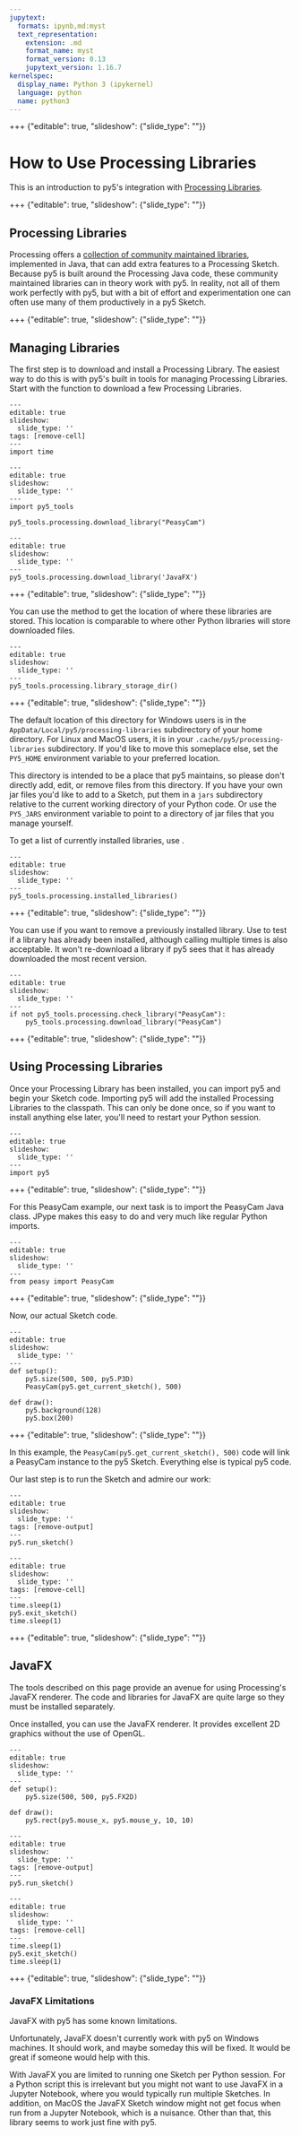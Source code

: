 ```yaml
---
jupytext:
  formats: ipynb,md:myst
  text_representation:
    extension: .md
    format_name: myst
    format_version: 0.13
    jupytext_version: 1.16.7
kernelspec:
  display_name: Python 3 (ipykernel)
  language: python
  name: python3
---
```


+++ {"editable": true, "slideshow": {"slide_type": ""}}

# How to Use Processing Libraries

This is an introduction to py5's integration with [Processing Libraries](https://processing.org/reference/libraries).

+++ {"editable": true, "slideshow": {"slide_type": ""}}

## Processing Libraries

Processing offers a [collection of community maintained libraries](https://processing.org/reference/libraries), implemented in Java, that can add extra features to a Processing Sketch. Because py5 is built around the Processing Java code, these community maintained libraries can in theory work with py5. In reality, not all of them work perfectly with py5, but with a bit of effort and experimentation one can often use many of them productively in a py5 Sketch.

+++ {"editable": true, "slideshow": {"slide_type": ""}}

## Managing Libraries

The first step is to download and install a Processing Library. The easiest way to do this is with py5's built in tools for managing Processing Libraries. Start with the [](/reference/py5tools_processing_download_library) function to download a few Processing Libraries.

```{code-cell} ipython3
---
editable: true
slideshow:
  slide_type: ''
tags: [remove-cell]
---
import time
```

```{code-cell} ipython3
---
editable: true
slideshow:
  slide_type: ''
---
import py5_tools

py5_tools.processing.download_library("PeasyCam")
```

```{code-cell} ipython3
---
editable: true
slideshow:
  slide_type: ''
---
py5_tools.processing.download_library('JavaFX')
```

+++ {"editable": true, "slideshow": {"slide_type": ""}}

You can use the [](/reference/py5tools_processing_library_storage_dir) method to get the location of where these libraries are stored. This location is comparable to where other Python libraries will store downloaded files.

```{code-cell} ipython3
---
editable: true
slideshow:
  slide_type: ''
---
py5_tools.processing.library_storage_dir()
```

+++ {"editable": true, "slideshow": {"slide_type": ""}}

The default location of this directory for Windows users is in the `AppData/Local/py5/processing-libraries` subdirectory of your home directory. For Linux and MacOS users, it is in your `.cache/py5/processing-libraries` subdirectory. If you'd like to move this someplace else, set the `PY5_HOME` environment variable to your preferred location.

This directory is intended to be a place that py5 maintains, so please don't directly add, edit, or remove files from this directory. If you have your own jar files you'd like to add to a Sketch, put them in a `jars` subdirectory relative to the current working directory of your Python code. Or use the `PY5_JARS` environment variable to point to a directory of jar files that you manage yourself.

To get a list of currently installed libraries, use [](/reference/py5tools_processing_installed_libraries).

```{code-cell} ipython3
---
editable: true
slideshow:
  slide_type: ''
---
py5_tools.processing.installed_libraries()
```

+++ {"editable": true, "slideshow": {"slide_type": ""}}

You can use [](/reference/py5tools_processing_remove_library) if you want to remove a previously installed library. Use [](/reference/py5tools_processing_check_library) to test if a library has already been installed, although calling [](/reference/py5tools_processing_download_library) multiple times is also acceptable. It won't re-download a library if py5 sees that it has already downloaded the most recent version.

```{code-cell} ipython3
---
editable: true
slideshow:
  slide_type: ''
---
if not py5_tools.processing.check_library("PeasyCam"):
    py5_tools.processing.download_library("PeasyCam")
```

+++ {"editable": true, "slideshow": {"slide_type": ""}}

## Using Processing Libraries

Once your Processing Library has been installed, you can import py5 and begin your Sketch code. Importing py5 will add the installed Processing Libraries to the classpath. This can only be done once, so if you want to install anything else later, you'll need to restart your Python session.

```{code-cell} ipython3
---
editable: true
slideshow:
  slide_type: ''
---
import py5
```

+++ {"editable": true, "slideshow": {"slide_type": ""}}

For this PeasyCam example, our next task is to import the PeasyCam Java class. JPype makes this easy to do and very much like regular Python imports.

```{code-cell} ipython3
---
editable: true
slideshow:
  slide_type: ''
---
from peasy import PeasyCam
```

+++ {"editable": true, "slideshow": {"slide_type": ""}}

Now, our actual Sketch code.

```{code-cell} ipython3
---
editable: true
slideshow:
  slide_type: ''
---
def setup():
    py5.size(500, 500, py5.P3D)
    PeasyCam(py5.get_current_sketch(), 500)

def draw():
    py5.background(128)
    py5.box(200)
```

+++ {"editable": true, "slideshow": {"slide_type": ""}}

In this example, the `PeasyCam(py5.get_current_sketch(), 500)` code will link a PeasyCam instance to the py5 Sketch. Everything else is typical py5 code.

Our last step is to run the Sketch and admire our work:

```{code-cell} ipython3
---
editable: true
slideshow:
  slide_type: ''
tags: [remove-output]
---
py5.run_sketch()
```

```{code-cell} ipython3
---
editable: true
slideshow:
  slide_type: ''
tags: [remove-cell]
---
time.sleep(1)
py5.exit_sketch()
time.sleep(1)
```

+++ {"editable": true, "slideshow": {"slide_type": ""}}

## JavaFX

The tools described on this page provide an avenue for using Processing's JavaFX renderer. The code and libraries for JavaFX are quite large so they must be installed separately.

Once installed, you can use the JavaFX renderer. It provides excellent 2D graphics without the use of OpenGL.

```{code-cell} ipython3
---
editable: true
slideshow:
  slide_type: ''
---
def setup():
    py5.size(500, 500, py5.FX2D)

def draw():
    py5.rect(py5.mouse_x, py5.mouse_y, 10, 10)
```

```{code-cell} ipython3
---
editable: true
slideshow:
  slide_type: ''
tags: [remove-output]
---
py5.run_sketch()
```

```{code-cell} ipython3
---
editable: true
slideshow:
  slide_type: ''
tags: [remove-cell]
---
time.sleep(1)
py5.exit_sketch()
time.sleep(1)
```

+++ {"editable": true, "slideshow": {"slide_type": ""}}

### JavaFX Limitations

JavaFX with py5 has some known limitations.

Unfortunately, JavaFX doesn't currently work with py5 on Windows machines. It should work, and maybe someday this will be fixed. It would be great if someone would help with this.

With JavaFX you are limited to running one Sketch per Python session. For a Python script this is irrelevant but you might not want to use JavaFX in a Jupyter Notebook, where you would typically run multiple Sketches. In addition, on MacOS the JavaFX Sketch window might not get focus when run from a Jupyter Notebook, which is a nuisance. Other than that, this library seems to work just fine with py5.
